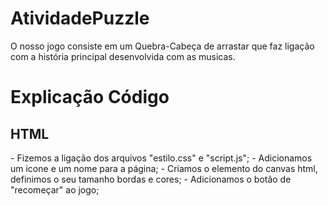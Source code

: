 # AtividadePuzzle
O nosso jogo consiste em um Quebra-Cabeça de arrastar que faz ligação com a história principal desenvolvida com as musicas.

<h1>Explicação Código</h1>
<h2>HTML</h2>
- Fizemos a ligação dos arquivos "estilo.css" e "script.js";
- Adicionamos um icone e um nome para a página;
- Criamos o elemento do canvas html, definimos o seu tamanho bordas e cores;
- Adicionamos o botão de "recomeçar" ao jogo;
